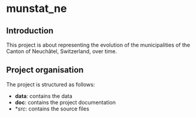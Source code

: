 # munstat_ne

## Introduction

This project is about representing the evolution of the municipalities of the Canton of Neuchâtel, Switzerland, over time.

## Project organisation

The project is structured as follows:

- **data**: contains the data
- **doc**: contains the project documentation
- **src*: contains the source files

